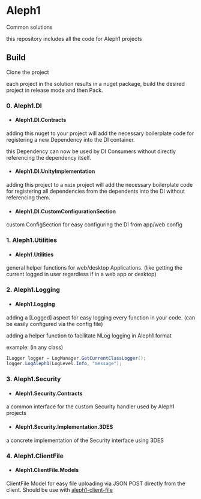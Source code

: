 # Aleph1
Common solutions

this repository includes all the code for Aleph1 projects

## Build
Clone the project

each project in the solution results in a nuget package, build the desired project in release mode and then Pack.

### 0. Aleph1.DI
* #### Aleph1.DI.Contracts
adding this nuget to your project will add the necessary boilerplate code for registering a new Dependency into the DI container.

this Dependency can now be used by DI Consumers without directly referencing the dependency itself.
* #### Aleph1.DI.UnityImplementation
adding this project to a `main` project will add the necessary boilerplate code for registering all dependencies from the dependents into the DI without referencing them.

* #### Aleph1.DI.CustomConfigurationSection
custom ConfigSection for easy configuring the DI from app/web config

### 1. Aleph1.Utilities
* #### Aleph1.Utilities
general helper functions for web/desktop Applications. (like getting the current logged in user regardless if in a web app or desktop)

### 2. Aleph1.Logging
* #### Aleph1.Logging
adding a [Logged] aspect for easy logging every function in your code. (can be easily configured via the config file)

adding a helper function to facilitate NLog logging in Aleph1 format

example: (in any class)
```csharp
ILogger logger = LogManager.GetCurrentClassLogger();
logger.LogAleph1(LogLevel.Info, "message");
```

### 3. Aleph1.Security
* #### Aleph1.Security.Contracts
a common interface for the custom Security handler used by Aleph1 projects

* #### Aleph1.Security.Implementation.3DES
a concrete implementation of the Security interface using 3DES

### 4. Aleph1.ClientFile
* #### Aleph1.ClientFile.Models
ClientFile Model for easy file uploading via JSON POST directly from the client.
Should be use with [aleph1-client-file](https://github.com/avrahamcool/aleph1-client-file)
